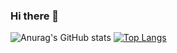 ### Hi there 👋
![Anurag's GitHub stats](https://github-readme-stats.vercel.app/api?username=warstrolo&count_private=true&show_icons=true&theme=dark)
[![Top Langs](https://github-readme-stats.vercel.app/api/top-langs/?username=warstrolo)](https://github.com/anuraghazra/github-readme-stats)
<!--
**warstrolo/warstrolo** is a ✨ _special_ ✨ repository because its `README.md` (this file) appears on your GitHub profile.

Here are some ideas to get you started:

- 🔭 I’m currently working on ...
- 🌱 I’m currently learning ...
- 👯 I’m looking to collaborate on ...
- 🤔 I’m looking for help with ...
- 💬 Ask me about ...
- 📫 How to reach me: ...
- 😄 Pronouns: ...
- ⚡ Fun fact: ...
-->
